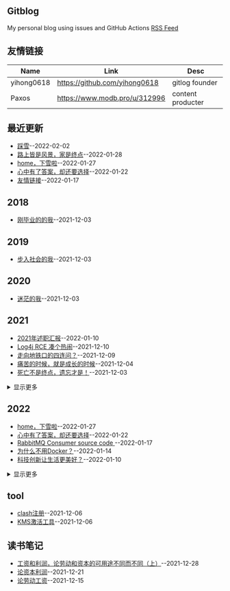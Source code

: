 ## Gitblog
My personal blog using issues and GitHub Actions
[RSS Feed](https://raw.githubusercontent.com/zfy68/gitblog/master/feed.xml)
## 友情链接
| Name | Link | Desc | 
 | ---- | ---- | ---- |
| yihong0618 | https://github.com/yihong0618 | gitlog founder |
| Paxos | https://www.modb.pro/u/312996 | content producter |
## 最近更新
- [踩雪](https://github.com/zfy68/gitblog/issues/28)--2022-02-02
- [路上皆是风景，家是终点](https://github.com/zfy68/gitblog/issues/27)--2022-01-28
- [home，下雪啦](https://github.com/zfy68/gitblog/issues/26)--2022-01-27
- [心中有了答案，却还要选择](https://github.com/zfy68/gitblog/issues/25)--2022-01-22
- [友情链接](https://github.com/zfy68/gitblog/issues/24)--2022-01-17
## 2018
- [刚毕业的的我](https://github.com/zfy68/gitblog/issues/4)--2021-12-03
## 2019
- [步入社会的我](https://github.com/zfy68/gitblog/issues/5)--2021-12-03
## 2020
- [迷茫的我](https://github.com/zfy68/gitblog/issues/6)--2021-12-03
## 2021
- [2021年述职汇报](https://github.com/zfy68/gitblog/issues/20)--2022-01-10
- [Log4j RCE 凑个热闹](https://github.com/zfy68/gitblog/issues/11)--2021-12-10
- [走向地铁口的四连问？](https://github.com/zfy68/gitblog/issues/10)--2021-12-09
- [痛苦的时候，就是成长的时候](https://github.com/zfy68/gitblog/issues/7)--2021-12-04
- [死亡不是终点，遗忘才是！](https://github.com/zfy68/gitblog/issues/3)--2021-12-03
<details><summary>显示更多</summary>

- [初来乍到](https://github.com/zfy68/gitblog/issues/2)--2021-12-03
</details>

## 2022
- [home，下雪啦](https://github.com/zfy68/gitblog/issues/26)--2022-01-27
- [心中有了答案，却还要选择](https://github.com/zfy68/gitblog/issues/25)--2022-01-22
- [RabbitMQ Consumer source code ](https://github.com/zfy68/gitblog/issues/23)--2022-01-17
- [为什么不用Docker？](https://github.com/zfy68/gitblog/issues/22)--2022-01-14
- [科技创新让生活更美好？](https://github.com/zfy68/gitblog/issues/21)--2022-01-10
<details><summary>显示更多</summary>

- [ToB 和ToC 产品](https://github.com/zfy68/gitblog/issues/19)--2022-01-10
- [新年第一天-徒步爬山13公里](https://github.com/zfy68/gitblog/issues/18)--2022-01-01
</details>

## tool
- [clash注册](https://github.com/zfy68/gitblog/issues/9)--2021-12-06
- [KMS激活工具](https://github.com/zfy68/gitblog/issues/8)--2021-12-06
## 读书笔记
- [工资和利润，论劳动和资本的可用途不同而不同（上）](https://github.com/zfy68/gitblog/issues/17)--2021-12-28
- [论资本利润](https://github.com/zfy68/gitblog/issues/13)--2021-12-21
- [论劳动工资](https://github.com/zfy68/gitblog/issues/12)--2021-12-15
